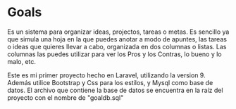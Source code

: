 # Goals 
Es un sistema para organizar ideas, projectos, tareas o metas.
Es sencillo ya que simula una hoja en la que puedes anotar a modo de 
apuntes, las tareas o ideas que quieres llevar a cabo, organizada en dos 
columnas o listas.
Las columnas las puedes utilizar para ver los Pros y los Contras, lo bueno y lo malo, etc.

Este es mi primer proyecto hecho en Laravel, utilizando la version 9. Además utilice 
Bootstrap y Css para los estilos, y Mysql como base de datos.
El archivo que contiene la base de datos se encuentra en la raíz del proyecto con el nombre de
"goaldb.sql"
